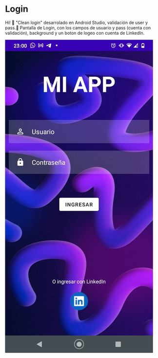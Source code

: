 # Login

Hi! 👋
"Clean login" desarrolado en Android Studio, validación de user y pass.🤖
Pantalla de Login, con los campos de usuario y pass (cuenta con validación), background y un boton de logeo con cuenta de LinkedIn.


![Image text](https://github.com/robsanabria/Login/blob/master/Login-Simple.jpeg)
